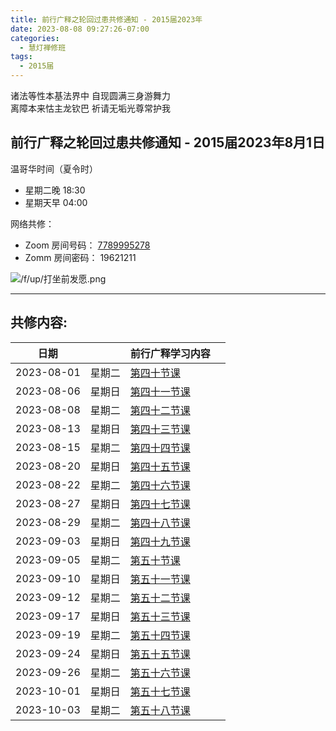 ```yaml
---
title: 前行广释之轮回过患共修通知 - 2015届2023年
date: 2023-08-08 09:27:26-07:00
categories:
  - 慧灯禅修班
tags:
  - 2015届
---
```

诸法等性本基法界中 自现圆满三身游舞力  
离障本来怙主龙钦巴 祈请无垢光尊常护我

## 前行广释之轮回过患共修通知 - 2015届2023年8月1日

温哥华时间（夏令时）
 - 星期二晚 18:30 
 - 星期天早 04:00

网络共修：

- Zoom 房间号码： [7789995278](https://us02web.zoom.us/j/7789995278?pwd=VjZmbWJFY2k2K0E5RVB2cTNIQmhqUT09)
- Zomm 房间密码： 19621211


![/f/up/打坐前发愿.png](/f/up/打坐前发愿.png)

---

## 共修内容:

| 日期 |  | 前行广释学习内容 |  |
| --- | --- | --- | --- |
| 2023-08-01 | 星期二 |  [第四十节课](https://huidengchanxiu.net/refs/qxgs/qxgs-05lh#%E7%AC%AC%E5%9B%9B%E5%8D%81%E8%8A%82%E8%AF%BE) |  |
| 2023-08-06 | 星期日 |  [第四十一节课](https://huidengchanxiu.net/refs/qxgs/qxgs-05lh#%E7%AC%AC%E5%9B%9B%E5%8D%81%E4%B8%80%E8%8A%82%E8%AF%BE) |  |
| 2023-08-08 | 星期二 |  [第四十二节课](https://huidengchanxiu.net/refs/qxgs/qxgs-05lh#%E7%AC%AC%E5%9B%9B%E5%8D%81%E4%BA%8C%E8%8A%82%E8%AF%BE) |  |
| 2023-08-13 | 星期日 |  [第四十三节课](https://huidengchanxiu.net/refs/qxgs/qxgs-05lh#%E7%AC%AC%E5%9B%9B%E5%8D%81%E4%B8%89%E8%8A%82%E8%AF%BE) |  |
| 2023-08-15 | 星期二 |  [第四十四节课](https://huidengchanxiu.net/refs/qxgs/qxgs-05lh#%E7%AC%AC%E5%9B%9B%E5%8D%81%E5%9B%9B%E8%8A%82%E8%AF%BE) |  |
| 2023-08-20 | 星期日 |  [第四十五节课](https://huidengchanxiu.net/refs/qxgs/qxgs-05lh#%E7%AC%AC%E5%9B%9B%E5%8D%81%E4%BA%94%E8%8A%82%E8%AF%BE) |  |
| 2023-08-22 | 星期二 |  [第四十六节课](https://huidengchanxiu.net/refs/qxgs/qxgs-05lh#%E7%AC%AC%E5%9B%9B%E5%8D%81%E5%85%AD%E8%8A%82%E8%AF%BE) |  |
| 2023-08-27 | 星期日 |  [第四十七节课](https://huidengchanxiu.net/refs/qxgs/qxgs-05lh#%E7%AC%AC%E5%9B%9B%E5%8D%81%E4%B8%83%E8%8A%82%E8%AF%BE) |  |
| 2023-08-29 | 星期二 |  [第四十八节课](https://huidengchanxiu.net/refs/qxgs/qxgs-05lh#%E7%AC%AC%E5%9B%9B%E5%8D%81%E5%85%AB%E8%8A%82%E8%AF%BE) |  |
| 2023-09-03 | 星期日 |  [第四十九节课](https://huidengchanxiu.net/refs/qxgs/qxgs-05lh#%E7%AC%AC%E5%9B%9B%E5%8D%81%E4%B9%9D%E8%8A%82%E8%AF%BE) |  |
| 2023-09-05 | 星期二 |  [第五十节课](https://huidengchanxiu.net/refs/qxgs/qxgs-05lh#%E7%AC%AC%E4%BA%94%E5%8D%81%E8%8A%82%E8%AF%BE) |  |
| 2023-09-10 | 星期日 |  [第五十一节课](https://huidengchanxiu.net/refs/qxgs/qxgs-05lh#%E7%AC%AC%E4%BA%94%E5%8D%81%E4%B8%80%E8%8A%82%E8%AF%BE) |  |
| 2023-09-12 | 星期二 |  [第五十二节课](https://huidengchanxiu.net/refs/qxgs/qxgs-05lh#%E7%AC%AC%E4%BA%94%E5%8D%81%E4%BA%8C%E8%8A%82%E8%AF%BE) |  |
| 2023-09-17 | 星期日 |  [第五十三节课](https://huidengchanxiu.net/refs/qxgs/qxgs-05lh#%E7%AC%AC%E4%BA%94%E5%8D%81%E4%B8%89%E8%8A%82%E8%AF%BE) |  |
| 2023-09-19 | 星期二 |  [第五十四节课](https://huidengchanxiu.net/refs/qxgs/qxgs-05lh#%E7%AC%AC%E4%BA%94%E5%8D%81%E5%9B%9B%E8%8A%82%E8%AF%BE) |  |
| 2023-09-24 | 星期日 |  [第五十五节课](https://huidengchanxiu.net/refs/qxgs/qxgs-05lh#%E7%AC%AC%E4%BA%94%E5%8D%81%E4%BA%94%E8%8A%82%E8%AF%BE) |  |
| 2023-09-26 | 星期二 |  [第五十六节课](https://huidengchanxiu.net/refs/qxgs/qxgs-05lh#%E7%AC%AC%E4%BA%94%E5%8D%81%E5%85%AD%E8%8A%82%E8%AF%BE) |  |
| 2023-10-01 | 星期日 |  [第五十七节课](https://huidengchanxiu.net/refs/qxgs/qxgs-05lh#%E7%AC%AC%E4%BA%94%E5%8D%81%E4%B8%83%E8%8A%82%E8%AF%BE) |  |
| 2023-10-03 | 星期二 |  [第五十八节课](https://huidengchanxiu.net/refs/qxgs/qxgs-05lh#%E7%AC%AC%E4%BA%94%E5%8D%81%E5%85%AB%E8%8A%82%E8%AF%BE) |  |


